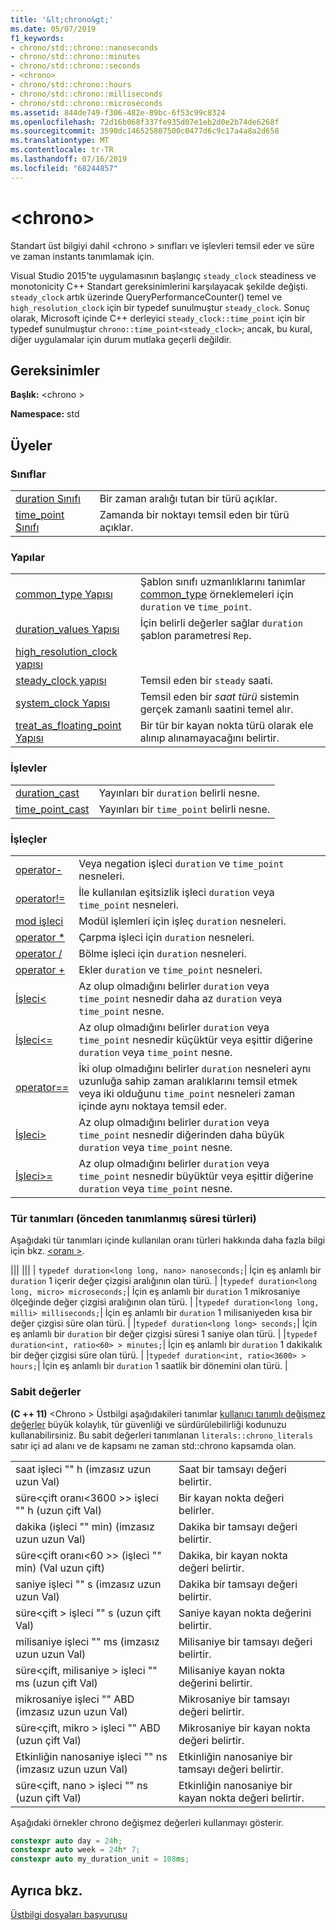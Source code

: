 ```yaml
---
title: '&lt;chrono&gt;'
ms.date: 05/07/2019
f1_keywords:
- chrono/std::chrono::nanoseconds
- chrono/std::chrono::minutes
- chrono/std::chrono::seconds
- <chrono>
- chrono/std::chrono::hours
- chrono/std::chrono::milliseconds
- chrono/std::chrono::microseconds
ms.assetid: 844de749-f306-482e-89bc-6f53c99c8324
ms.openlocfilehash: 72d16b068f337fe935d07e1eb2d0e2b74de6268f
ms.sourcegitcommit: 3590dc146525807500c0477d6c9c17a4a8a2d658
ms.translationtype: MT
ms.contentlocale: tr-TR
ms.lasthandoff: 07/16/2019
ms.locfileid: "68244857"
---
```

# <a name="ltchronogt"></a>&lt;chrono&gt;

Standart üst bilgiyi dahil \<chrono > sınıfları ve işlevleri temsil eder ve süre ve zaman instants tanımlamak için.

Visual Studio 2015'te uygulamasının başlangıç `steady_clock` steadiness ve monotonicity C++ Standart gereksinimlerini karşılayacak şekilde değişti. `steady_clock` artık üzerinde QueryPerformanceCounter() temel ve `high_resolution_clock` için bir typedef sunulmuştur `steady_clock`. Sonuç olarak, Microsoft içinde C++ derleyici `steady_clock::time_point` için bir typedef sunulmuştur `chrono::time_point<steady_clock>`; ancak, bu kural, diğer uygulamalar için durum mutlaka geçerli değildir.

## <a name="requirements"></a>Gereksinimler

**Başlık:** \<chrono >

**Namespace:** std

## <a name="members"></a>Üyeler

### <a name="classes"></a>Sınıflar

|||
|-|-|
|[duration Sınıfı](../standard-library/duration-class.md)|Bir zaman aralığı tutan bir türü açıklar.|
|[time_point Sınıfı](../standard-library/time-point-class.md)|Zamanda bir noktayı temsil eden bir türü açıklar.|

### <a name="structs"></a>Yapılar

|||
|-|-|
|[common_type Yapısı](../standard-library/common-type-structure.md)|Şablon sınıfı uzmanlıklarını tanımlar [common_type](../standard-library/common-type-class.md) örneklemeleri için `duration` ve `time_point`.|
|[duration_values Yapısı](../standard-library/duration-values-structure.md)|İçin belirli değerler sağlar `duration` şablon parametresi `Rep`.|
|[high_resolution_clock yapısı](../standard-library/high-resolution-clock-struct.md)||
|[steady_clock yapısı](../standard-library/steady-clock-struct.md)|Temsil eden bir `steady` saati.|
|[system_clock Yapısı](../standard-library/system-clock-structure.md)|Temsil eden bir *saat türü* sistemin gerçek zamanlı saatini temel alır.|
|[treat_as_floating_point Yapısı](../standard-library/treat-as-floating-point-structure.md)|Bir tür bir kayan nokta türü olarak ele alınıp alınamayacağını belirtir.|

### <a name="functions"></a>İşlevler

|||
|-|-|
|[duration_cast](../standard-library/chrono-functions.md#duration_cast)|Yayınları bir `duration` belirli nesne.|
|[time_point_cast](../standard-library/chrono-functions.md#time_point_cast)|Yayınları bir `time_point` belirli nesne.|

### <a name="operators"></a>İşleçler

|||
|-|-|
|[operator-](../standard-library/chrono-operators.md#operator-)|Veya negation işleci `duration` ve `time_point` nesneleri.|
|[operator!=](../standard-library/chrono-operators.md#op_neq)|İle kullanılan eşitsizlik işleci `duration` veya `time_point` nesneleri.|
|[mod işleci](../standard-library/chrono-operators.md#op_modulo)|Modül işlemleri için işleç `duration` nesneleri.|
|[operator *](../standard-library/chrono-operators.md#op_star)|Çarpma işleci için `duration` nesneleri.|
|[operator /](../standard-library/chrono-operators.md#op_div)|Bölme işleci için `duration` nesneleri.|
|[operator +](../standard-library/chrono-operators.md#op_add)|Ekler `duration` ve `time_point` nesneleri.|
|[İşleci&lt;](../standard-library/chrono-operators.md#op_lt)|Az olup olmadığını belirler `duration` veya `time_point` nesnedir daha az `duration` veya `time_point` nesne.|
|[İşleci&lt;=](../standard-library/chrono-operators.md#op_lt_eq)|Az olup olmadığını belirler `duration` veya `time_point` nesnedir küçüktür veya eşittir diğerine `duration` veya `time_point` nesne.|
|[operator==](../standard-library/chrono-operators.md#op_eq_eq)|İki olup olmadığını belirler `duration` nesneleri aynı uzunluğa sahip zaman aralıklarını temsil etmek veya iki olduğunu `time_point` nesneleri zaman içinde aynı noktaya temsil eder.|
|[İşleci&gt;](../standard-library/chrono-operators.md#op_gt)|Az olup olmadığını belirler `duration` veya `time_point` nesnedir diğerinden daha büyük `duration` veya `time_point` nesne.|
|[İşleci&gt;=](../standard-library/chrono-operators.md#op_gt_eq)|Az olup olmadığını belirler `duration` veya `time_point` nesnedir büyüktür veya eşittir diğerine `duration` veya `time_point` nesne.|

### <a name="typedefs-predefined-duration-types"></a>Tür tanımları (önceden tanımlanmış süresi türleri)

Aşağıdaki tür tanımları içinde kullanılan oranı türleri hakkında daha fazla bilgi için bkz. [ \<oranı >](../standard-library/ratio.md).

||| ||| | `typedef duration<long long, nano> nanoseconds;`| İçin eş anlamlı bir `duration` 1 içerir değer çizgisi aralığının olan türü. | |`typedef duration<long long, micro> microseconds;`| İçin eş anlamlı bir `duration` 1 mikrosaniye ölçeğinde değer çizgisi aralığının olan türü. | |`typedef duration<long long, milli> milliseconds;`| İçin eş anlamlı bir `duration` 1 milisaniyeden kısa bir değer çizgisi süre olan türü. | |`typedef duration<long long> seconds;`| İçin eş anlamlı bir `duration` bir değer çizgisi süresi 1 saniye olan türü. | |`typedef duration<int, ratio<60> > minutes;`| İçin eş anlamlı bir `duration` 1 dakikalık bir değer çizgisi süre olan türü. | |`typedef duration<int, ratio<3600> > hours;`| İçin eş anlamlı bir `duration` 1 saatlik bir dönemini olan türü. |

### <a name="literals"></a>Sabit değerler

**(C ++ 11)**  \<Chrono > Üstbilgi aşağıdakileri tanımlar [kullanıcı tanımlı değişmez değerler](../cpp/user-defined-literals-cpp.md) büyük kolaylık, tür güvenliği ve sürdürülebilirliği kodunuzu kullanabilirsiniz. Bu sabit değerleri tanımlanan `literals::chrono_literals` satır içi ad alanı ve de kapsamı ne zaman std::chrono kapsamda olan.

|||
|-|-|
|saat işleci "" h (imzasız uzun uzun Val)|Saat bir tamsayı değeri belirtir.|
|süre\<çift oranı\<3600 >> işleci "" h (uzun çift Val)|Bir kayan nokta değeri belirler.|
|dakika (işleci "" min) (imzasız uzun uzun Val)|Dakika bir tamsayı değeri belirtir.|
|süre\<çift oranı\<60 >> (işleci "" min) (Val uzun çift)|Dakika, bir kayan nokta değeri belirtir.|
|saniye işleci "" s (imzasız uzun uzun Val)|Dakika bir tamsayı değeri belirtir.|
|süre\<çift > işleci "" s (uzun çift Val)|Saniye kayan nokta değerini belirtir.|
|milisaniye işleci "" ms (imzasız uzun uzun Val)|Milisaniye bir tamsayı değeri belirtir.|
|süre\<çift, milisaniye > işleci "" ms (uzun çift Val)|Milisaniye kayan nokta değerini belirtir.|
|mikrosaniye işleci "" ABD (imzasız uzun uzun Val)|Mikrosaniye bir tamsayı değeri belirtir.|
|süre\<çift, mikro > işleci "" ABD (uzun çift Val)|Mikrosaniye bir kayan nokta değeri belirtir.|
|Etkinliğin nanosaniye işleci "" ns (imzasız uzun uzun Val)|Etkinliğin nanosaniye bir tamsayı değeri belirtir.|
|süre\<çift, nano > işleci "" ns (uzun çift Val)|Etkinliğin nanosaniye bir kayan nokta değeri belirtir.|

Aşağıdaki örnekler chrono değişmez değerleri kullanmayı gösterir.

```cpp
constexpr auto day = 24h;
constexpr auto week = 24h* 7;
constexpr auto my_duration_unit = 108ms;
```

## <a name="see-also"></a>Ayrıca bkz.

[Üstbilgi dosyaları başvurusu](../standard-library/cpp-standard-library-header-files.md)<br/>
